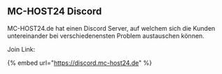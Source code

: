 ## MC-HOST24 Discord

MC-HOST24.de hat einen Discord Server, auf welchem sich die Kunden untereinander bei verschiedenensten Problem austauschen können.

Join Link:

{% embed url="https://discord.mc-host24.de" %}
